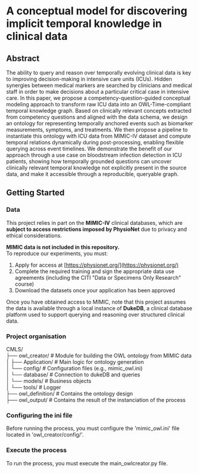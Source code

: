 # A conceptual model for discovering implicit temporal knowledge in clinical data

## Abstract

The ability to query and reason over temporally evolving clinical data is key to improving decision-making in intensive care units (ICUs). Hidden synergies between medical markers are searched by clinicians and medical staff in order to make decisions about a particular critical case in intensive care. In this paper, we propose a competency-question-guided conceptual modeling approach to transform raw ICU data into an OWL-Time-compliant temporal knowledge graph. Based on clinically relevant concepts extracted from competency questions and aligned with the data schema, we design an ontology for representing temporally anchored events such as biomarker measurements, symptoms, and treatments. We then propose a pipeline to instantiate this ontology with ICU data from MIMIC-IV dataset and compute temporal relations dynamically during post-processing, enabling flexible querying across event timelines. We demonstrate the benefit of our approach through a use case on bloodstream infection detection in ICU patients, showing how temporally grounded questions can uncover clinically relevant temporal knowledge not explicitly present in the source data, and make it accessible through a reproducible, queryable graph.

## Getting Started

### Data
This project relies in part on the **MIMIC-IV** clinical databases, which are **subject to access restrictions imposed by PhysioNet** due to privacy and ethical considerations.

**MIMIC data is not included in this repository.**  
To reproduce our experiments, you must:

1. Apply for access at [https://physionet.org/](https://physionet.org/)
2. Complete the required training and sign the appropriate data use agreements (including the CITI "Data or Specimens Only Research" course)
3. Download the datasets once your application has been approved

Once you have obtained access to MIMIC, note that this project assumes the data is available through a local instance of **DukeDB**, a clinical database platform used to support querying and reasoning over structured clinical data.

### Project organisation
CMLS/  
├── owl_creator/ # Module for building the OWL ontology from MIMIC data  
│ ├── Application/ # Main logic for ontology generation  
│ └── config/ # Configuration files (e.g., mimic_owl.ini)  
│ └── database/ # Connection to dukeDB and queries  
│ └── models/ # Business objects  
│ └── tools/ # Logger  
├── owl_definition/ # Contains the ontology design  
├── owl_output/ # Contains the result of the instanciation of the process  


### Configuring the ini file
Before running the process, you must configure the 'mimic_owl.ini' file located in 'owl_creator/config/'.


### Execute the process
To run the process, you must execute the main_owlcreator.py file.





